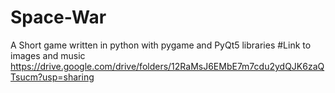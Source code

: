 # Space-War
A Short game written in python with pygame and PyQt5 libraries
#Link to images and music
https://drive.google.com/drive/folders/12RaMsJ6EMbE7m7cdu2ydQJK6zaQTsucm?usp=sharing
